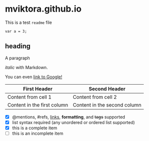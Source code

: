 # mviktora.github.io


This is a test `readme` file

````
var a = 3;
````

## heading ##
A paragraph

*italic* with Markdown.

You can even [link to Google!](http://google.com)

First Header | Second Header
------------ | -------------
Content from cell 1 | Content from cell 2
Content in the first column | Content in the second column


- [x] @mentions, #refs, [links](), **formatting**, and <del>tags</del> supported
- [x] list syntax required (any unordered or ordered list supported)
- [x] this is a complete item
- [ ] this is an incomplete item
